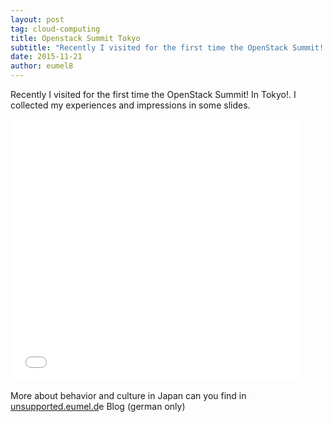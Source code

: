 ```yaml
---
layout: post
tag: cloud-computing
title: Openstack Summit Tokyo
subtitle: "Recently I visited for the first time the OpenStack Summit! In Tokyo!. I collected my experiences and impressions in some slides. More about behavior and culture in Japan can you find in unsupported.eumel.de Blog (german only)"
date: 2015-11-21
author: eumel8
---
```


Recently I visited for the first time the OpenStack Summit! In Tokyo!. I collected my experiences and impressions in some slides. 

<iframe src="//slides.com/frankkloeker/deck/embed" width="460" height="420" scrolling="no" frameborder="0" webkitallowfullscreen mozallowfullscreen allowfullscreen></iframe>

More about behavior and culture in Japan can you find in <a href="http://blog.eumelnet.de/blogs/blog6.php/main-1/gutes-benehmen-unsupported">unsupported.eumel.d</a>e Blog (german only)

